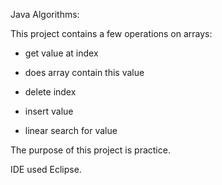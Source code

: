 Java Algorithms:

This project contains a few operations on arrays:

- get value at index 

- does array contain this value

- delete index 

- insert value

- linear search for value

The purpose of this project is practice.

IDE used Eclipse.
